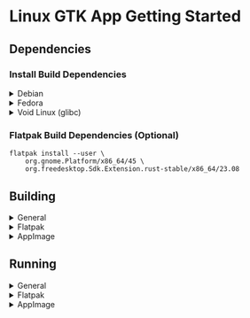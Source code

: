 # Linux GTK App Getting Started

## Dependencies

### Install Build Dependencies

<details>
  <summary>Debian</summary>

  > Note: Burrow currently cannot compile on Debian Stable (Bookworm) due to its outdated dependencies

  1. Install build dependencies

  ```
  sudo apt install -y clang meson cmake pkg-config libgtk-4-dev libadwaita-1-dev gettext desktop-file-utils
  ```

  2. Install flatpak builder (Optional)

  ```
  sudo apt install -y flatpak-builder
  ```

  3. Install appimage build tools (Optional)
  
  ```
  sudo apt install -y wget fuse
  ```

</details>

<details>
  <summary>Fedora</summary>

  1. Install build dependencies

  ```
  sudo dnf install -y clang ninja cmake meson gtk4-devel glib2-devel libadwaita-devel desktop-file-utils libappstream-glib
  ```

  2. Install flatpak builder (Optional)

  ```
  sudo dnf install -y flatpak-builder
  ```

  3. Install appimage build tools (Optional)
  
  ```
  sudo dnf install -y wget fuse
  ```

</details>

<details>
  <summary>Void Linux (glibc)</summary>

  1. Install build dependencies

  ```
  sudo xbps-install -Sy gcc clang meson cmake pkg-config gtk4-devel gettext desktop-file-utils gtk4-update-icon-cache appstream-glib
  ```

  2. Install flatpak builder (Optional)

  ```
  sudo xbps-install -Sy flatpak-builder
  ```

  3. Install appimage build tools (Optional)
  
  ```
  sudo xbps-install -Sy wget fuse
  ```

</details>

### Flatpak Build Dependencies (Optional)

```
flatpak install --user \
    org.gnome.Platform/x86_64/45 \
    org.freedesktop.Sdk.Extension.rust-stable/x86_64/23.08
```

## Building

<details>
  <summary>General</summary>

  1. Enter the `burrow-gtk`

  ```bash
  cd burrow-gtk
  ```

  2. Perform the meson build
  ```
  meson setup build
  meson compile -C build
  ```

</details>

<details>
  <summary>Flatpak</summary>

  1. Compile and install the flatpak

  ```
  flatpak-builder
      --user --install --force-clean --disable-rofiles-fuse \
      flatpak_debug/ \
      burrow-gtk/build-aux/com.hackclub.burrow.devel.json
  ```

</details>

<details>
  <summary>AppImage</summary>

  1. Enter the `burrow-gtk`

  ```bash
  cd burrow-gtk
  ```

  2. Compile the AppImage
  
  ```
  ./build-aux/build_appimage.sh
  ```

</details>


## Running

<details>
  <summary>General</summary>

  The compiled binary can be found in `build/src/burrow-gtk`.

  ```
  ./build/src/burrow-gtk
  ```
</details>

<details>
  <summary>Flatpak</summary>

  ```
  flatpak run com.hackclub.burrow-devel
  ```

</details>

<details>
  <summary>AppImage</summary>

  The compiled binary can be found in `build-appimage/Burrow-*.AppImage`.

  ```
  ./build-appimage/Burrow-*.AppImage
  ```

</details>
